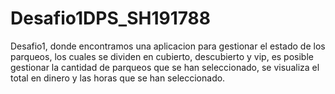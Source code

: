 # Desafio1DPS_SH191788

Desafio1, donde encontramos una aplicacion para gestionar el estado de los parqueos, los cuales se dividen en cubierto, descubierto y vip, es posible gestionar la cantidad de parqueos
que se han seleccionado, se visualiza el total en dinero y las horas que se han seleccionado.
